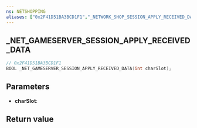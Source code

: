 ```yaml
---
ns: NETSHOPPING
aliases: ["0x2F41D51BA3BCD1F1","_NETWORK_SHOP_SESSION_APPLY_RECEIVED_DATA"]
---
```

## _NET_GAMESERVER_SESSION_APPLY_RECEIVED_DATA

```c
// 0x2F41D51BA3BCD1F1
BOOL _NET_GAMESERVER_SESSION_APPLY_RECEIVED_DATA(int charSlot);
```


## Parameters
* **charSlot**: 

## Return value
